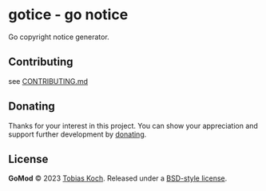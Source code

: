 # gotice - go notice
Go copyright notice generator.

## Contributing
see [CONTRIBUTING.md](CONTRIBUTING.md)

## Donating
Thanks for your interest in this project. You can show your appreciation and support further development by [donating](https://www.tk-software.de/donate).

## License
**GoMod** © 2023 [Tobias Koch](https://www.tk-software.de). Released under a [BSD-style license](https://gitlab.com/tobiaskoch/gomod/-/blob/main/LICENSE).